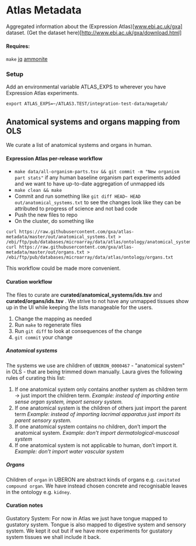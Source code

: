 # Atlas Metadata
Aggregated information about the (Expression Atlas)[www.ebi.ac.uk/gxa] dataset.
(Get the dataset here)[http://www.ebi.ac.uk/gxa/download.html]

#### Requires:
  `make`
  [jq](https://stedolan.github.io/jq/download/)
  [ammonite](ammonite.io)

### Setup
Add an environmental variable ATLAS_EXPS to wherever you have Expression Atlas experiments.
```
export ATLAS_EXPS=~/ATLAS3.TEST/integration-test-data/magetab/
```


## Anatomical systems and organs mapping from OLS

We curate a list of anatomical systems and organs in human.

#### Expression Atlas per-release workflow
- `make data/all-organism-parts.tsv && git commit -m "New organism part stats"` if any human baseline organism part experiments added and we want to have up-to-date aggregation of unmapped ids
- `make clean && make`
- Commit and run something like `git diff HEAD~ HEAD out/anatomical_systems.txt` to see the changes look like they can be attributed to progress of science and not bad code
- Push the new files to repo
- On the cluster, do something like
```
curl https://raw.githubusercontent.com/gxa/atlas-metadata/master/out/anatomical_systems.txt > /ebi/ftp/pub/databases/microarray/data/atlas/ontology/anatomical_systems.txt
curl https://raw.githubusercontent.com/gxa/atlas-metadata/master/out/organs.txt > /ebi/ftp/pub/databases/microarray/data/atlas/ontology/organs.txt
```
This workflow could be made more convenient.

#### Curation workflow
The files to curate are **curated/anatomical_systems/ids.tsv** and  **curated/organs/ids.tsv** .
We strive to not have any unmapped tissues show up in the UI while keeping the lists manageable for the users.
1. Change the mapping as needed
2. Run `make` to regenerate files
3. Run `git diff` to look at consequences of the change
4. `git commit` your change

##### Anatomical systems
The systems we use are children of `UBERON_0000467` - "anatomical system" in OLS - that are being trimmed down manually.
Laura gives the following rules of curating this list:

1. If one anatomical system only contains another system as children term -> just import the children term.
  *Example: instead of importing entire sense organ system, import sensory system.*
2. If one anatomical system is the children of others just import the parent term
  *Example: instead of importing lacrimal apparatus just import its parent sensory system.*
3. If one anatomical system contains no children, don’t import the anatomical system.
  *Example: don’t import dermatological-muscosal system*
4. If one anatomical system is not applicable to human, don’t import it.
  *Example: don’t import water vascular system*

##### Organs
Children of `organ` in UBERON are abstract kinds of organs e.g. `cavitated compound organ`.
We have instead chosen concrete and recognisable leaves in the ontology e.g. `kidney`.

#### Curation notes
Gustatory System: For now in Atlas we just have tongue mapped to gustatory system. Tongue is also mapped to digestive system and sensory system. We kept it out but if we have more experiments for gustatory system tissues we shall include it back.
